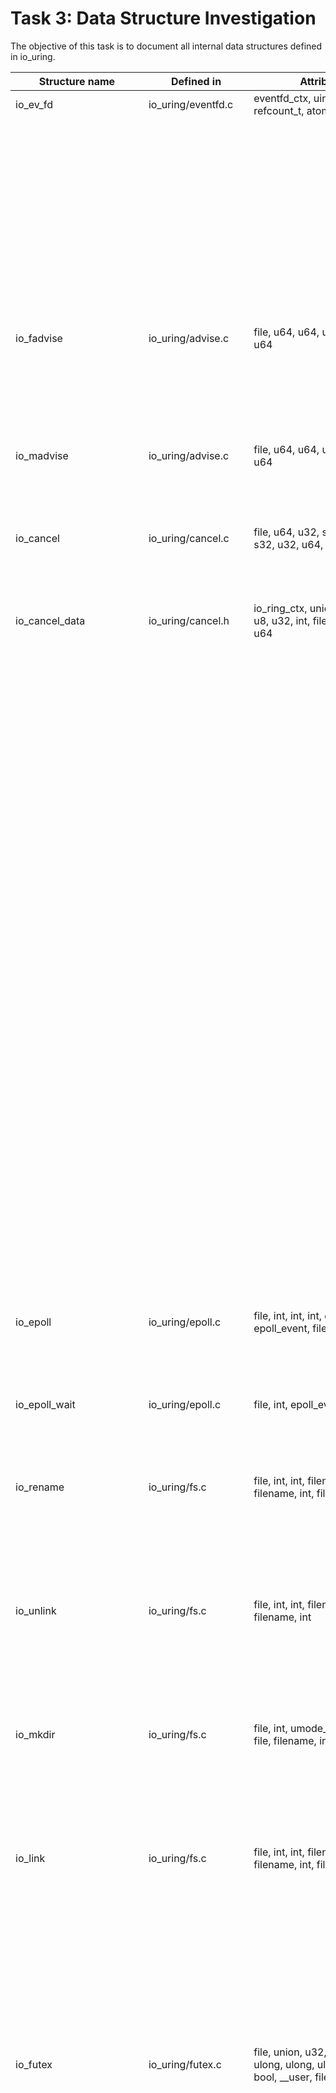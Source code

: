 # Task 3: Data Structure Investigation
The objective of this task is to document all internal data structures defined in io_uring. 

Structure name | Defined in | Attributes | Caller Functions Source | source caller | usage
---------------|------------|------------|-------------------------|---------------|-------------------
io_ev_fd       | io_uring/eventfd.c | eventfd_ctx, uint, uint, refcount_t, atomic_t, rcu_head | io_eventfd_free | io_uring/eventfd.c | local variable
| | | | io_eventfd_put | io_uring/eventfd.c | function parameter
| | | | io_eventfd_do_signal | io_uring/eventfd.c | local variable, function parameter
| | | | __io_eventfd_signal | io_uring/eventfd.c | function parameter
| | | | io_eventfd_grab | io_uring/eventfd.c | return value, local variable
| | | | io_eventfd_signal | io_uring/eventfd.c | local variable 
| | | | io_eventfd_flush_signal | io_uring/eventfd.c | local variable
| | | | io_eventfd_register | io_uring/eventfd.c | local variable
| | | | io_eventfd_unregister | io_uring/eventfd.c | function parameter
| io_fadvise               | io_uring/advise.c    | file, u64, u64, u32, file, u32, u64                                                                                                       | io_fadvise_force_async           | io_uring/advise.c    | function parameter                 |
|                          |                      |                                                                                                                                            | io_fadvise_prep                  | io_uring/advise.c    | local variable, function parameter |
|                          |                      |                                                                                                                                            | io_fadvise                       | io_uring/advise.c    | local variable, function parameter |
| io_madvise               | io_uring/advise.c    | file, u64, u64, u32, file, u32, u64                                                                                                       | io_madvise_prep                  | io_uring/advise.c    | local variable, function parameter |
|                          |                      |                                                                                                                                            | io_madvise                       | io_uring/advise.c    | local variable, function parameter |
| io_cancel                | io_uring/cancel.c    | file, u64, u32, s32, u8, file, s32, u32, u64, u8                                                                                          | io_async_cancel_prep             | io_uring/cancel.c    | local variable, function parameter |
|                          |                      |                                                                                                                                            | io_async_cancel                  | io_uring/cancel.c    | local variable, function parameter |
| io_cancel_data           | io_uring/cancel.h    | io_ring_ctx, union, u64, file, u8, u32, int, file, io_ring_ctx, u64                                                                       | io_try_cancel                    | io_uring/cancel.h    | function parameter                 |
|                          |                      |                                                                                                                                            | io_cancel_req_match              | io_uring/cancel.h    | function parameter                 |
|                          |                      |                                                                                                                                            | io_cancel_req_match              | io_uring/cancel.c    | function parameter                 |
|                          |                      |                                                                                                                                            | io_cancel_remove                 | io_uring/cancel.h    | function parameter                 |
|                          |                      |                                                                                                                                            | io_cancel_remove                 | io_uring/cancel.c    | function parameter                 |
|                          |                      |                                                                                                                                            | io_cancel_cb                     | io_uring/cancel.c    | local variable                     |
|                          |                      |                                                                                                                                            | io_async_cancel_one              | io_uring/cancel.c    | function parameter                 |
|                          |                      |                                                                                                                                            | io_try_cancel                    | io_uring/cancel.c    | function parameter                 |
|                          |                      |                                                                                                                                            | __io_async_cancel                | io_uring/cancel.c    | function parameter                 |
|                          |                      |                                                                                                                                            | io_async_cancel                  | io_uring/cancel.c    | local variable                     |
|                          |                      |                                                                                                                                            | __io_sync_cancel                 | io_uring/cancel.c    | function parameter                 |
|                          |                      |                                                                                                                                            | io_sync_cancel                   | io_uring/cancel.c    | local variable                     |
|                          |                      |                                                                                                                                            | io_futex_cancel                  | io_uring/futex.c     | function parameter                 |
|                          |                      |                                                                                                                                            | io_futex_cancel                  | io_uring/futex.h     | function parameter                 |
|                          |                      |                                                                                                                                            | io_poll_find                     | io_uring/poll.c      | function parameter                 |
|                          |                      |                                                                                                                                            | io_poll_file_find                | io_uring/poll.c      | function parameter                 |
|                          |                      |                                                                                                                                            | __io_poll_cancel                 | io_uring/poll.c      | function parameter                 |
|                          |                      |                                                                                                                                            | io_poll_cancel                   | io_uring/poll.c      | function parameter                 |
|                          |                      |                                                                                                                                            | io_poll_cancel                   | io_uring/poll.h      | function parameter                 |
|                          |                      |                                                                                                                                            | io_poll_remove                   | io_uring/poll.c      | local variable                     |
|                          |                      |                                                                                                                                            | io_waitid_cancel                 | io_uring/waitid.c    | function parameter                 |
|                          |                      |                                                                                                                                            | io_timeout_cancel                | io_uring/timeout.h   | function parameter                 |
|                          |                      |                                                                                                                                            | io_timeout_extract               | io_uring/timeout.c   | function parameter                 |
|                          |                      |                                                                                                                                            | io_timeout_cancel                | io_uring/timeout.c   | function parameter                 |
|                          |                      |                                                                                                                                            | io_req_task_link_timeout         | io_uring/timeout.c   | local variable                     |
|                          |                      |                                                                                                                                            | io_timeout_update                | io_uring/timeout.c   | local variable                     |
|                          |                      |                                                                                                                                            | io_timeout_remove                | io_uring/timeout.c   | local variable                     |
| io_epoll                 | io_uring/epoll.c     | file, int, int, int, epoll_event, epoll_event, file, int                                                                                  | io_epoll_ctl_prep                | io_uring/epoll.c     | local variable, function parameter |
|                          |                      |                                                                                                                                            | io_epoll_ctl                     | io_uring/epoll.c     | local variable, function parameter |
| io_epoll_wait            | io_uring/epoll.c     | file, int, epoll_event                                                                                                                     | io_epoll_wait_prep               | io_uring/epoll.c     | local variable, function parameter |
|                          |                      |                                                                                                                                            | io_epoll_wait                    | io_uring/epoll.c     | local variable, function parameter |
| io_rename                | io_uring/fs.c        | file, int, int, filename, filename, int, file, filename, int                                                                              | io_renameat_prep                 | io_uring/fs.c        | local variable, function parameter |
|                          |                      |                                                                                                                                            | io_renameat                      | io_uring/fs.c        | local variable, function parameter |
|                          |                      |                                                                                                                                            | io_renameat_cleanup              | io_uring/fs.c        | local variable, function parameter |
| io_unlink                | io_uring/fs.c        | file, int, int, filename, file, filename, int                                                                                             | io_unlinkat_prep                 | io_uring/fs.c        | local variable, function parameter |
|                          |                      |                                                                                                                                            | io_unlinkat                      | io_uring/fs.c        | local variable, function parameter |
|                          |                      |                                                                                                                                            | io_unlinkat_cleanup              | io_uring/fs.c        | local variable, function parameter |
| io_mkdir                 | io_uring/fs.c        | file, int, umode_t, filename, file, filename, int, umode_t                                                                                | io_mkdirat_prep                  | io_uring/fs.c        | local variable, function parameter |
|                          |                      |                                                                                                                                            | io_mkdirat                       | io_uring/fs.c        | local variable, function parameter |
|                          |                      |                                                                                                                                            | io_mkdirat_cleanup               | io_uring/fs.c        | local variable, function parameter |
| io_link                  | io_uring/fs.c        | file, int, int, filename, filename, int, file, filename, int                                                                              | io_symlinkat_prep                | io_uring/fs.c        | local variable, function parameter |
|                          |                      |                                                                                                                                            | io_symlinkat                     | io_uring/fs.c        | local variable, function parameter |
|                          |                      |                                                                                                                                            | io_linkat_prep                   | io_uring/fs.c        | local variable, function parameter |
|                          |                      |                                                                                                                                            | io_linkat                        | io_uring/fs.c        | local variable, function parameter |
|                          |                      |                                                                                                                                            | io_link_cleanup                  | io_uring/fs.c        | local variable, function parameter |
| io_futex                 | io_uring/futex.c     | file, union, u32, futex_waitv, ulong, ulong, ulong, u32, uint, bool, __user, file                                                         | io_futexv_complete               | io_uring/futex.c     | local variable, function parameter |
|                          |                      |                                                                                                                                            | io_futexv_claim                  | io_uring/futex.c     | function parameter                 |
|                          |                      |                                                                                                                                            | __io_futex_cancel                | io_uring/futex.c     | local variable, function parameter |
|                          |                      |                                                                                                                                            | io_futex_prep                    | io_uring/futex.c     | local variable, function parameter |
|                          |                      |                                                                                                                                            | io_futex_wakev_fn                | io_uring/futex.c     | local variable, function parameter |
|                          |                      |                                                                                                                                            | io_futexv_prep                   | io_uring/futex.c     | local variable, function parameter |
|                          |                      |                                                                                                                                            | io_futex_wake_fn                 | io_uring/futex.c     | local variable, function parameter |
|                          |                      |                                                                                                                                            | io_futexv_wait                   | io_uring/futex.c     | local variable, function parameter |
|                          |                      |                                                                                                                                            | io_futex_wait                    | io_uring/futex.c     | local variable, function parameter |
|                          |                      |                                                                                                                                            | io_futex_wake                    | io_uring/futex.c     | local variable, function parameter |
| io_futex_data            | io_uring/futex.c     | futex_q, io_kiocb                                                                                                                          | io_futex_cache_init              | io_uring/futex.c     | function parameter                 |
|                          |                      |                                                                                                                                            | io_futex_complete                | io_uring/futex.c     | local variable                     |
|                          |                      |                                                                                                                                            | __io_futex_cancel                | io_uring/futex.c     | local variable                     |
|                          |                      |                                                                                                                                            | io_futex_wake_fn                 | io_uring/futex.c     | local variable, function parameter |
|                          |                      |                                                                                                                                            | io_futex_wait                    | io_uring/futex.c     | local variable     
| io_defer_entry  | io_uring/io_uring.c  | list_head, io_kiocb, u32                                       | io_queue_deferred                | io_uring/io_uring.c   | local variable, function parameter   |
|                 |                      |                                                                | io_drain_req                     | io_uring/io_uring.c   | local variable                        |
|                 |                      |                                                                | io_cancel_defer_files            | io_uring/io_uring.c   | local variable, function parameter   |
|                 |                      |                                                                | io_get_sequence                  | io_uring/io_uring.c   | local variable                        |
| ext_arg         | io_uring/io_uring.c  | size_t, timespec64, sigset_t, ktime_t, bool, bool              | __io_cqring_wait_schedule        | io_uring/io_uring.c   | function parameter                    |
|                 |                      |                                                                | io_cqring_wait_schedule          | io_uring/io_uring.c   | function parameter                    |
|                 |                      |                                                                | io_cqring_wait                   | io_uring/io_uring.c   | function parameter                    |
|                 |                      |                                                                | io_get_ext_arg                   | io_uring/io_uring.c   | function parameter                    |
|                 |                      |                                                                | SYSCALL_DEFINE6                  | io_uring/io_uring.c   | local variable                        |
|                 |                      |                                                                | if                               | io_uring/io_uring.c   | local variable                        |
| io_tctx_exit    | io_uring/io_uring.c  | callback_head, completion, io_ring_ctx                         | io_tctx_exit_cb                  | io_uring/io_uring.c   | local variable, function parameter   |
|                 |                      |                                                                | io_ring_exit_work                | io_uring/io_uring.c   | local variable                        |
| io_task_cancel  | io_uring/io_uring.c  | io_uring_task, bool                                            | io_cancel_task_cb                | io_uring/io_uring.c   | local variable                        |
|                 |                      |                                                                | io_uring_try_cancel_requests     | io_uring/io_uring.c   | local variable                        |
| io_wait_queue   | io_uring/io_uring.h  | wait_queue_entry, io_ring_ctx, unsigned, int, ktime_t, hrtimer | io_should_wake                   | io_uring/io_uring.h   | function parameter                    |
|                 |                      |                                                                | io_wake_function                 | io_uring/io_uring.c   | local variable, function parameter   |
|                 |                      |                                                                | io_cqring_timer_wakeup           | io_uring/io_uring.c   | local variable, function parameter   |
|                 |                      |                                                                | io_cqring_min_timer_wakeup       | io_uring/io_uring.c   | local variable, function parameter   |
|                 |                      |                                                                | io_cqring_schedule_timeout       | io_uring/io_uring.c   | function parameter                    |
|                 |                      |                                                                | __io_cqring_wait_schedule        | io_uring/io_uring.c   | function parameter                    |
|                 |                      |                                                                | io_cqring_wait_schedule          | io_uring/io_uring.c   | function parameter                    |
|                 |                      |                                                                | io_cqring_wait                   | io_uring/io_uring.c   | local variable                        |
|                 |                      |                                                                | io_napi_busy_loop_should_end     | io_uring/napi.c       | local variable                        |
|                 |                      |                                                                | io_napi_blocking_busy_loop       | io_uring/napi.c       | function parameter                    |
|                 |                      |                                                                | __io_napi_busy_loop              | io_uring/napi.c       | function parameter                    |
|                 |                      |                                                                | __io_napi_busy_loop              | io_uring/napi.h       | function parameter                    |
|                 |                      |                                                                | io_napi_busy_loop                | io_uring/napi.h       | function parameter                    |
io_wq_hash               | io_uring/io-wq.h     | refcount_t refs, unsigned long, struct wait_queue_head, long, refcount_t, wait_queue_head                                                  | io_wq_put_hash                   | io_uring/io-wq.h     | function parameter, local variable |
|                          |                      |                                                                                                                                            | io_wq_data                       | io_uring/io-wq.h     | local variable                     |
|                          |                      |                                                                                                                                            | io_wq                            | io_uring/io-wq.c     | local variable                     |
| io_wq_data               | io_uring/io-wq.h     | struct io_wq_hash, struct task_struct, io_wq_work_fn, free_work_fn                                                                        | io_wq_create                     | io_uring/io-wq.h     | function parameter, local variable |
| io_wq                    | io_uring/io-wq.c     | unsigned long state, free_work_fn, io_wq_work_fn, struct io_wq_hash, atomic_t worker, struct completion, struct hlist_node, struct task_struct, struct io_wq_acct, struct wait_queue_entry, struct io_wq_work, cpumask_var_t, atomic_t, completion, cpumask_var_t, free_work_fn, hlist_node, hlist_nulls_head, io_wq_hash, io_wq_work_fn, list_head, long, raw_spinlock_t, task_struct, wait_queue_entry | io_worker                        | io_uring/io-wq.c     | local function                     |
|                          |                      |                                                                                                                                            | create_io_worker                 | io_uring/io-wq.c     | function parameter                 |
|                          |                      |                                                                                                                                            | io_acct_cancel_pending_work      | io_uring/io-wq.c     | function parameter, local variable |
|                          |                      |                                                                                                                                            | io_wq_cancel_tw_create           | io_uring/io-wq.c     | function parameter                 |
|                          |                      |                                                                                                                                            | io_get_acct                      | io_uring/io-wq.c     | function parameter                 |
|                          |                      |                                                                                                                                            | io_work_get_acct                 | io_uring/io-wq.c     | function parameter                 |
|                          |                      |                                                                                                                                            | io_worker_ref_put                | io_uring/io-wq.c     | function parameter                 |
|                          |                      |                                                                                                                                            | io_worker_cancel_cb              | io_uring/io-wq.c     | local variable                     |
|                          |                      |                                                                                                                                            | io_worker_exit                   | io_uring/io-wq.c     | local variable                     |
|                          |                      |                                                                                                                                            | io_wq_create_worker              | io_uring/io-wq.c     | function parameter                 |
|                          |                      |                                                                                                                                            | create_worker_cb                 | io_uring/io-wq.c     | local variable                     |
|                          |                      |                                                                                                                                            | io_queue_worker_create           | io_uring/io-wq.c     | local variable                     |
|                          |                      |                                                                                                                                            | io_wq_dec_running                | io_uring/io-wq.c     | local variable                     |
|                          |                      |                                                                                                                                            | io_wait_on_hash                  | io_uring/io-wq.c     | function parameter                 |
|                          |                      |                                                                                                                                            | io_get_next_work                 | io_uring/io-wq.c     | function parameter                 |
|                          |                      |                                                                                                                                            | wq_list_for_each                 | io_uring/io-wq.c     | function parameter                 |
|                          |                      |                                                                                                                                            | io_worker_handle_work            | io_uring/io-wq.c     | local variable                     |
|                          |                      |                                                                                                                                            | io_wq_worker                     | io_uring/io-wq.c     | local variable                     |
|                          |                      |                                                                                                                                            | io_init_new_worker               | io_uring/io-wq.c     | function parameter                 |
|                          |                      |                                                                                                                                            | create_worker_cont               | io_uring/io-wq.c     | local variable                     |
|                          |                      |                                                                                                                                            | io_wq_for_each_worker            | io_uring/io-wq.c     | function parameter                 |
|                          |                      |                                                                                                                                            | io_run_cancel                    | io_uring/io-wq.c     | function parameter                 |
|                          |                      |                                                                                                                                            | io_wq_insert_work                | io_uring/io-wq.c     | function parameter                 |
|                          |                      |                                                                                                                                            | io_wq_enqueue                    | io_uring/io-wq.c     | function parameter                 |
|                          |                      |                                                                                                                                            | io_wq_remove_pending             | io_uring/io-wq.c     | function parameter, local variable |
|                          |                      |                                                                                                                                            | io_wq_cancel_pending_work        | io_uring/io-wq.c     | function parameter                 |
|                          |                      |                                                                                                                                            | io_wq_cancel_running_work        | io_uring/io-wq.c     | function parameter                 |
|                          |                      |                                                                                                                                            | io_wq_cancel_cb                  | io_uring/io-wq.c     | function parameter                 |
|                          |                      |                                                                                                                                            | io_wq_hash_wake                  | io_uring/io-wq.c     | function parameter, local variable |
|                          |                      |                                                                                                                                            | io_wq_create                     | io_uring/io-wq.c     | local variable                     |
|                          |                      |                                                                                                                                            | io_wq_exit_start                 | io_uring/io-wq.c     | function parameter                 |
|                          |                      |                                                                                                                                            | io_wq_exit_workers               | io_uring/io-wq.c     | function parameter                 |
|                          |                      |                                                                                                                                            | io_wq_destroy                    | io_uring/io-wq.c     | function parameter                 |
|                          |                      |                                                                                                                                            | io_wq_put_and_exit               | io_uring/io-wq.c     | function parameter                 |
|                          |                      |                                                                                                                                            | __io_wq_cpu_online               | io_uring/io-wq.c     | function parameter                 |
|                          |                      |                                                                                                                                            | io_wq_cpu_online                 | io_uring/io-wq.c     | function parameter                 |
|                          |                      |                                                                                                                                            | io_wq_cpu_offline                | io_uring/io-wq.c     | function parameter                 |
|                          |                      |                                                                                                                                            | io_wq_max_workers                | io_uring/io-wq.c     | function parameter                 |
|                          |                      |                                                                                                                                            | wq_list_del                      | io_uring/slist.h     | local variable                     |
|                          |                      |                                                                                                                                            | io_uring_clean_tctx              | io_uring/tctx.c      | local variable                     |
| io_cb_cancel_data        | io_uring/io-wq.c     | work_cancel_fn, void, int nr_running, int nr_pending, bool cancel_all, bool, int, void, work_cancel_fn                                    | io_acct_cancel_pending_work      | io_uring/io-wq.c     | function parameter                 |
|                          |                      |                                                                                                                                            | create_worker_cont               | io_uring/io-wq.c     | local variable                     |
|                          |                      |                                                                                                                                            | io_wq_enqueue                    | io_uring/io-wq.c     | local variable                     |
|                          |                      |                                                                                                                                            | __io_wq_worker_cancel            | io_uring/io-wq.c     | function parameter                 |
|                          |                      |                                                                                                                                            | io_wq_worker_cancel              | io_uring/io-wq.c     | local variable                     |
|                          |                      |                                                                                                                                            | io_wq_cancel_pending_work        | io_uring/io-wq.c     | function parameter                 |
|                          |                      |                                                                                                                                            | io_wq_cancel_running_work        | io_uring/io-wq.c     | function parameter                 |
|                          |                      |                                                                                                                                            | io_wq_cancel_cb                  | io_uring/io-wq.c     | function parameter, local variable |
|                          |                      |                                                                                                                                            | io_wq_destroy                    | io_uring/io-wq.c     | local variable                     |
| io_worker                | io_uring/io-wq.c     | refcount_t, unsigned long flags, struct hlist_nulls_node nulls_node, struct list_head all_list, struct task_struct, struct io_wq, struct io_wq_acct, struct io_wq_work, raw_spinlock_t, struct completion, unsigned long create_state, struct callback_head create_work, int init_retries, union, callback_head, completion, delayed_work, hlist_nulls_node, int, io_wq, io_wq_work, list_head, long, raw_spinlock_t, rcu_head, refcount_t, task_struct | io_wq_dec_running                | io_uring/io-wq.c     | function parameter                 |
|                          |                      |                                                                                                                                            | io_worker_get                    | io_uring/io-wq.c     | function parameter                 |
|                          |                      |                                                                                                                                            | io_worker_release                | io_uring/io-wq.c     | function parameter                 |
|                          |                      |                                                                                                                                            | io_wq_worker_stopped             | io_uring/io-wq.c     | local variable                     |
|                          |                      |                                                                                                                                            | io_worker_cancel_cb              | io_uring/io-wq.c     | function parameter                 |
|                          |                      |                                                                                                                                            | io_task_worker_match             | io_uring/io-wq.c     | local variable, function parameter |
|                          |                      |                                                                                                                                            | io_worker_exit                   | io_uring/io-wq.c     | function parameter                 |
|                          |                      |                                                                                                                                            | io_acct_activate_free_worker     | io_uring/io-wq.c     | local parameter                    |
|                          |                      |                                                                                                                                            | io_wq_inc_running                | io_uring/io-wq.c     | function parameter                 |
|                          |                      |                                                                                                                                            | create_worker_cb                 | io_uring/io-wq.c     | local parameter                    |
|                          |                      |                                                                                                                                            | io_queue_worker_create           | io_uring/io-wq.c     | function parameter                 |
|                          |                      |                                                                                                                                            | __io_worker_busy                 | io_uring/io-wq.c     | function parameter                 |
|                          |                      |                                                                                                                                            | __io_worker_idle                 | io_uring/io-wq.c     | function parameter                 |
|                          |                      |                                                                                                                                            | io_assign_current_work           | io_uring/io-wq.c     | function parameter                 |
|                          |                      |                                                                                                                                            | io_worker_handle_work            | io_uring/io-wq.c     | function parameter                 |
|                          |                      |                                                                                                                                            | io_wq_worker                     | io_uring/io-wq.c     | local variable                     |
|                          |                      |                                                                                                                                            | io_wq_worker_running             | io_uring/io-wq.c     | local variable                     |
|                          |                      |                                                                                                                                            | io_wq_worker_sleeping            | io_uring/io-wq.c     | local variable                     |
|                          |                      |                                                                                                                                            | io_init_new_worker               | io_uring/io-wq.c     | function parameter                 |
|                          |                      |                                                                                                                                            | io_should_retry_thread           | io_uring/io-wq.c     | function parameter                 |
|                          |                      |                                                                                                                                            | queue_create_worker_retry        | io_uring/io-wq.c     | function parameter                 |
|                          |                      |                                                                                                                                            | create_worker_cont               | io_uring/io-wq.c     | local variable, function parameter |
|                          |                      |                                                                                                                                            | io_workqueue_create              | io_uring/io-wq.c     | function parameter, local variable |
|                          |                      |                                                                                                                                            | create_io_worker                 | io_uring/io-wq.c     | local variable                     |
|                          |                      |                                                                                                                                            | io_acct_for_each_worker          | io_uring/io-wq.c     | local variable, function parameter |
|                          |                      |                                                                                                                                            | io_wq_for_each_worker            | io_uring/io-wq.c     | function parameter                 |
|                          |                      |                                                                                                                                            | io_wq_worker_wake                | io_uring/io-wq.c     | function parameter                 |
|                          |                      |                                                                                                                                            | __io_wq_worker_cancel            | io_uring/io-wq.c     | function parameter                 |
|                          |                      |                                                                                                                                            | io_wq_worker_cancel              | io_uring/io-wq.c     | function parameter                 |
|                          |                      |                                                                                                                                            | io_task_work_match               | io_uring/io-wq.c     | local variable                     |
|                          |                      |                                                                                                                                            | io_wq_cancel_tw_create           | io_uring/io-wq.c     | function parameter                 |
|                          |                      |                                                                                                                                            | io_wq_worker_affinity            | io_uring/io-wq.c     | function parameter                 |
| io_wq_acct               | io_uring/io-wq.c     | atomic_t, int, io_wq_work_list, long, raw_spinlock_t, unsigned                                                                            | io_acct_cancel_pending_work      | io_uring/io-wq.c     | function parameter                 |
|                          |                      |                                                                                                                                            | io_worker_cancel_cb              | io_uring/io-wq.c     | local variable                     |
|                          |                      |                                                                                                                                            | __io_acct_run_queue              | io_uring/io-wq.c     | function parameter                 |
|                          |                      |                                                                                                                                            | io_wq_create_worker              | io_uring/io-wq.c     | function parameter                 |
|                          |                      |                                                                                                                                            | io_wq_inc_running                | io_uring/io-wq.c     | local variable                     |
|                          |                      |                                                                                                                                            | create_worker_cb                 | io_uring/io-wq.c     | local variable                     |
|                          |                      |                                                                                                                                            | io_queue_worker_create           | io_uring/io-wq.c     | function parameter                 |
|                          |                      |                                                                                                                                            | io_wq_dec_running                | io_uring/io-wq.c     | local variable                     |
|                          |                      |                                                                                                                                            | io_wq_worker                     | io_uring/io-wq.c     | local variable                     |
|                          |                      |                                                                                                                                            | create_worker_cont               | io_uring/io-wq.c     | local variable                     |
|                          |                      |                                                                                                                                            | io_workqueue_create              | io_uring/io-wq.c     | local variable                     |
|                          |                      |                                                                                                                                            | create_io_worker                 | io_uring/io-wq.c     | local variable                     |
|                          |                      |                                                                                                                                            | io_wq_insert_work                | io_uring/io-wq.c     | local variable                     |
|                          |                      |                                                                                                                                            | io_wq_enqueue                    | io_uring/io-wq.c     | local variable                     |
|                          |                      |                                                                                                                                            | io_wq_remove_pending             | io_uring/io-wq.c     | local variable                     |
|                          |                      |                                                                                                                                            | io_wq_cancel_pending_work        | io_uring/io-wq.c     | local variable                     |
|                          |                      |                                                                                                                                            | io_wq_hash_wake                  | io_uring/io-wq.c     | local variable                     |
|                          |                      |                                                                                                                                            | io_wq_max_workers                | io_uring/io-wq.c     | local variable                     |
| online_data              | io_uring/io-wq.c     | bool, int                                                                                                                                  | io_wq_worker_affinity            | io_uring/io-wq.c     | local variable                     |
|                          |                      |                                                                                                                                            | __io_wq_cpu_online               | io_uring/io-wq.c     | local variable                     |
| io_provide_buf   | io_uring/kbuf.c    | file, __u64, __u32, __u32, __u32, __u16                    | io_remove_buffers_prep       | io_uring/kbuf.c        | local variable, function parameter     |
|                  |                    |                                                            | io_remove_buffers            | io_uring/kbuf.c        | local variable, function parameter     |
|                  |                    |                                                            | io_provide_buffers_prep      | io_uring/kbuf.c        | local variable, function parameter     |
|                  |                    |                                                            | io_add_buffers               | io_uring/kbuf.c        | function parameter                     |
|                  |                    |                                                            | io_provide_buffers           | io_uring/kbuf.c        | local variable, function parameter     |
| io_buffer_list   | io_uring/kbuf.h    | list_head, oi_uring_buf_ring, __u16 x6, io_mapped_region   | io_kbuf_commit               | io_uring/kbuf.h        | function parameter                     |
|                  |                    |                                                            | io_kbuf_inc_commit           | io_uring/kbuf.c        | function parameter                     |
|                  |                    |                                                            | io_kbuf_commit               | io_uring/kbuf.c        | function parameter                     |
|                  |                    |                                                            | io_buffer_get_list           | io_uring/kbuf.c        | local variable                         |
|                  |                    |                                                            | io_buffer_add_list           | io_uring/kbuf.c        | function parameter                     |
|                  |                    |                                                            | io_kbuf_recycle_legacy       | io_uring/kbuf.c        | local variable                         |
|                  |                    |                                                            | io_provided_buffer_select    | io_uring/kbuf.c        | function parameter                     |
|                  |                    |                                                            | io_provided_buffers_select   | io_uring/kbuf.c        | function parameter                     |
|                  |                    |                                                            | io_ring_buffer_select        | io_uring/kbuf.c        | function parameter                     |
|                  |                    |                                                            | io_buffer_select             | io_uring/kbuf.c        | local variable                         |
|                  |                    |                                                            | io_ring_buffers_peek         | io_uring/kbuf.c        | function parameter                     |
|                  |                    |                                                            | io_buffers_select            | io_uring/kbuf.c        | local variable                         |
|                  |                    |                                                            | io_buffers_peek              | io_uring/kbuf.c        | local variable                         |
|                  |                    |                                                            | __io_put_kbuf_ring           | io_uring/kbuf.h        | local variable                         |
|                  |                    |                                                            | __io_remove_buffers          | io_uring/kbuf.c        | function parameter                     |
|                  |                    |                                                            | io_put_bl                    | io_uring/kbuf.c        | function parameter                     |
|                  |                    |                                                            | io_destroy_buffers           | io_uring/kbuf.c        | local variable                         |
|                  |                    |                                                            | io_destroy_bl                | io_uring/kbuf.c        | function parameter                     |
|                  |                    |                                                            | io_remove_buffers            | io_uring/kbuf.c        | local variable                         |
|                  |                    |                                                            | io_add_buffers               | io_uring/kbuf.c        | function parameter                     |
|                  |                    |                                                            | io_provide_buffers           | io_uring/kbuf.c        | local variable                         |
|                  |                    |                                                            | io_register_pbuf_ring        | io_uring/kbuf.c        | local variable                         |
|                  |                    |                                                            | io_unregister_pbuf_ring      | io_uring/kbuf.c        | local variable                         |
|                  |                    |                                                            | io_register_pbuf_status      | io_uring/kbuf.c        | local variable                         |
|                  |                    |                                                            | io_pbuf_get_region           | io_uring/kbuf.c        | local variable                         |
| io_buffer        | io_uring/kbuf.h    | list_head, __u64, __u32, __u16, __u16                      | io_kbuf_recycle_legacy       | io_uring/kbuf.h        | local variable                         |
|                  |                    |                                                            | io_provided_buffer_select    | io_uring/kbuf.c        | local variable, function parameter     |
|                  |                    |                                                            | __io_remove_buffers          | io_uring/kbuf.c        | local variable, function parameter     |
|                  |                    |                                                            | io_add_buffers               | io_uring/kbuf.c        | local variable                         |
| buf_sel_arg      | io_uring/kbuf.h    | iovec, size_t, size_t, ushort, ushort                      | io_ring_buffers_peek         | io_uring/kbuf.c        | function parameter                     |
|                  |                    |                                                            | io_buffers_select            | io_uring/kbuf.c        | function parameter                     |
|                  |                    |                                                            | io_buffers_peek              | io_uring/kbuf.c        | function parameter                     |
|                  |                    |                                                            | io_buffers_select            | io_uring/kbuf.h        | function parameter                     |
|                  |                    |                                                            | io_buffers_peek              | io_uring/kbuf.h        | function parameter                     |
|                  |                    |                                                            | io_send_select_buffer        | io_uring/net.c         | local variable                         |
|                  |                    |                                                            | io_recv_buf_select           | io_uring/net.c         | local variable                         |
io_mapped_region | io_uring/memmap.h  | struct page **pages, void *ptr, unsigned int nr_pages, unsigned int flags | io_free_region | memmap.c | function parameter (mr)
| | | | io_region_init_ptr | memmap.c | function parameter (mr)
| | | | io_region_pin_pages | memmap.c | function parameter (mr)
| | | | io_region_allocate_pages | memmap.c | function parameter (mr)
| | | | io_create_region | memmap.c | function parameter (mr)
| | | | io_create_region_mmap_safe | memmap.c | local variable (tmp_mr), function parameter (mr)
| | | | io_mmap_get_region | memmap.c | return value
| | | | io_region_validate_mmap | memmap.c | function parameter (mr)
| | | | io_region_mmap | memmap.c | function parameter (mr)
io_imu_folio_data | io_uring/memmap.h | (struct definition not visible in snippet) | io_check_coalesce_buffer | memmap.c | local variable (ifd)
io_uring_region_desc | io_uring_types.h | __u64 user_addr, __u64 size, __u32 flags, __u32 mmap_offset, __u32 id, __u32 __resv[2] | io_region_pin_pages | memmap.c | function parameter (reg)
| | | | io_region_allocate_pages | memmap.c | function parameter (reg)
| | | | io_create_region | memmap.c | function parameter (reg)
| | | | io_create_region_mmap_safe | memmap.c | function parameter (reg)
io_mapped_region | io_uring/memmap.h | struct page **pages, void *ptr, unsigned int nr_pages, unsigned int flags | io_free_region | memmap.h | function parameter (mr)
| | | | io_create_region | memmap.h | function parameter (mr)
| | | | io_create_region_mmap_safe | memmap.h | function parameter (mr)
| | | | io_region_get_ptr | memmap.h | function parameter (mr)
| | | | io_region_is_set | memmap.h | function parameter (mr)
io_uring_region_desc | io_uring_types.h | __u64 user_addr, __u64 size, __u32 flags, __u32 mmap_offset, __u32 id | io_create_region | memmap.h | function parameter (reg)
| | | | io_create_region_mmap_safe | memmap.h | function parameter (reg)
io_ring_ctx | io_uring_types.h | struct io_mapped_region ring_region, struct io_user *user, etc. | io_free_region | memmap.h | function parameter (ctx)
| | | | io_create_region | memmap.h | function parameter (ctx)
| | | | io_create_region_mmap_safe | memmap.h | function parameter (ctx)
io_msg | msg_ring.c | struct file *file, *src_file, struct callback_head tw, u64 user_data, u32 len, cmd, src_fd, dst_fd/cqe_flags, flags | io_msg_ring_cleanup | msg_ring.c | Accesses msg->src_file for cleanup with fput()
| | | | io_msg_tw_complete | msg_ring.c | Converts from callback_head using container_of()
| | | | io_msg_data_remote | msg_ring.c | Reads msg->flags and msg->user_data for remote posting
| | | | io_msg_ring_data | msg_ring.c | Main parameter for data ring operations
| | | | io_msg_grab_file | msg_ring.c | Populates msg->src_file from file table
| | | | io_msg_install_complete | msg_ring.c | Uses msg->dst_fd for FD installation
io_ring_ctx | io_uring_types.h | struct mutex uring_lock,struct io_alloc_cache msg_cache, spinlock_t msg_lock, bool task_complete | io_double_unlock_ctx | msg_ring.c | Releases octx->uring_lock mutex
| | | | io_lock_external_ctx | msg_ring.c | Acquires target context's uring_lock
| | | | io_msg_need_remote | msg_ring.c | Checks ctx->task_complete for remote execution need
| | | | io_msg_get_kiocb | msg_ring.c | Accesses ctx->msg_cache with msg_lock protection
io_kiocb | io_uring_types.h | struct io_ring_ctx *ctx, struct io_tw_task_work io_task_work, u64 user_data | io_msg_tw_complete | msg_ring.c | Processes completion via req->cqe
| | | | io_msg_remote_post | msg_ring.c | Configures req->opcode as IORING_OP_NOP for remote completion
io_uring_sqe | uapi/linux/io_uring.h | off, len, addr, addr3, file_index, msg_ring_flags | io_uring_sync_msg_ring | msg_ring.h | Reads SQE fields for synchronous message ring operations
| | | | io_msg_ring_prep | msg_ring.h | Validates and prepares SQE fields for async message ring
io_kiocb | io_uring_types.h | ctx, flags | io_msg_ring_prep | msg_ring.h | Receives prepared request structure
| | | | io_msg_ring | msg_ring.h | Main parameter for message ring operations
| | | | io_msg_ring_cleanup | msg_ring.h | Cleans up request resources
io_napi_entry | napi.c | unsigned int napi_id, struct list_head list, unsigned long timeout, struct hlist_node node, struct rcu_head rcu | io_napi_hash_find | napi.c | Finds entry by napi_id in hash table
| | | | __io_napi_add_id | napi.c | Creates and inserts new entry
| | | | __io_napi_del_id | napi.c | Removes and frees entry
| | | | __io_napi_remove_stale | napi.c | Cleans up stale entries based on timeout
io_ring_ctx | io_uring_types.h | struct hlist_head *napi_ht, spinlock_t napi_lock, struct list_head napi_list, bool napi_prefer_busy_poll, ktime_t napi_busy_poll_dt, int napi_track_mode | io_napi_init | napi.c | Initializes napi tracking structures
| | | | io_napi_free | napi.c | Cleans up all napi entries
| | | | io_napi_register_napi | napi.c | Configures napi tracking mode and params
| | | | __io_napi_busy_loop | napi.c | Executes busy polling loop
io_uring_napi | uapi/linux/io_uring.h | __u64 busy_poll_to, __u8 prefer_busy_poll, __u8 opcode, __u16 op_param, __u32 pad[2], __u32 resv | io_register_napi | napi.c | User API structure for napi configuration
| | | | io_unregister_napi | napi.c | Clears napi configuration
io_wait_queue | io_uring.h | ktime_t timeout, ktime_t napi_busy_poll_dt, bool napi_prefer_busy_poll | io_napi_blocking_busy_loop | napi.c | Contains parameters for blocking busy loop
io_ring_ctx | io_uring_types.h | struct list_head napi_list, int napi_track_mode | io_napi_init() | napi.c | Context structure containing NAPI tracking state
io_wait_queue | io_uring.h | ktime_t timeout, ktime_t napi_busy_poll_dt | io_napi_busy_loop() | napi.c | Wait queue structure for blocking operations
io_kiocb | io_uring_types.h | struct io_ring_ctx *ctx, struct file *file | io_napi_add() | napi.c | I/O request structure
io_shutdown | net.c | struct file *file, int how | io_shutdown_prep | net.c | Validates shutdown parameters
| | | | io_shutdown | net.c | Executes socket shutdown operation
io_accept | net.c | struct file *file, struct sockaddr __user *addr, int __user *addr_len, int flags, int iou_flags, u32 file_slot, unsigned long nofile | io_accept_prep | net.c | Prepares accept operation parameters
| | | | io_accept | net.c | Handles socket accept operations
io_socket | net.c | struct file *file, int domain, int type, int protocol, int flags, u32 file_slot, unsigned long nofile  |  io_socket_prep | net.c | Validates socket creation parameters
| | | | io_socket | net.c | Creates new socket
io_connect | net.c | struct file *file, struct sockaddr __user *addr, int addr_len, bool in_progress, bool seen_econnaborted | io_connect_prep | net.c | Prepares connection parameters
| | | | io_connect | net.c | Handles socket connection
io_bind | net.c | struct file *file, int addr_len | io_bind_prep | net.c | Validates bind parameters
| | | | io_bind | net.c | Binds socket to address
io_listen | net.c | struct file *file, int backlog | io_listen_prep | net.c | Validates listen parameters
| | | | io_listen | net.c | Starts listening on socket
io_sr_msg | net.c | struct file *file, union {compat_msghdr/umsg/buf}, int len, unsigned done_io, unsigned msg_flags, u16 flags, u16, buf_group, bool retry, void __user *msg_control, struct io_kiocb *notif | io_sendmsg_prep | net.c | Prepares send/recv message parameters
| | | | io_recvmsg_prep | net.c | Prepares receive message parameters
| | | | io_send | net.c | Handles socket send operation
| | | | io_recv | net.c | Handles socket receive operation
io_recvzc | net.c | struct file *file, unsigned msg_flags, u16 flags, u32 len, struct io_zcrx_ifq *ifq | io_recvzc_prep | net.c | Prepares zero-copy receive parameters
| | | | io_recvzc | net.c | Handles zero-copy receive
io_async_msghdr | io_uring.h | struct iovec fast_iov, struct io_vec vec, struct msghdr msg, struct sockaddr_storage addr, size_t payloadlen, unsigned namelen, unsigned controllen | io_msg_alloc_async | net.c | Allocates async message header
| | | | io_netmsg_recycle | net.c | Recycles async message buffers
| | | | io_sendmsg_setup | net.c | Sets up sendmsg operation
| | | | io_recvmsg_copy_hdr | net.c | Copies message header
proto_accept_arg | net.c | int err, int is_empty, int flags | io_accept | net.c | Tracks accept operation state
buf_sel_arg | net.c | struct iovec *iovs, int nr_iovs, size_t max_len, int mode, size_t out_len | io_send_select_buffer | net.c | Manages buffer selection for I/O
| | | | io_recv_buf_select | net.c | Selects receive buffers
io_recvmsg_multishot_hdr | net.c | struct io_uring_recvmsg_out msg, struct sockaddr_storage addr | io_recvmsg_multishot | net.c | Stores multishot receive header data
io_async_msghdr | net.h | struct iou_vec vec, struct iovec fast_iov, struct msghdr msg, struct sockaddr_storage addr, size_t payloadlen/controllen, struct sockaddr __user *uaddr | io_sendmsg_prep() | net.h | Async message header for network operations
io_nop | nop.c | struct file *file, int result, int fd, unsigned int flags | io_nop_prep() | nop.c | No-operation request structure
io_notif_data | notif.c | struct ubuf_info uarg, bool zc_report/zc_used/zc_copied, unsigned account_pages, struct io_notif_data next/head | io_alloc_notif() | notif.c  | Notification tracking structure
io_notif_data | notif.h | struct file *file, struct ubuf_info uarg, struct io_notif_data next/head, unsigned account_pages, bool zc_report/zc_used/zc_copied | io_alloc_notif | notif.c | Tracks zero-copy notification state
| | | | io_tx_ubuf_complete | notif.c | Contains completion callback data
| | | | io_notif_flush | notif.h | Stores memory accounting information
io_kiocb | io_uring_types.h | struct io_ring_ctx *ctx, struct io_tw_task_work io_task_work | io_alloc_notif | notif.h | Base structure for notification requests
ubuf_info | linux/skbuff.h | void (*complete)(...), unsigned long flags, refcount_t refcnt | io_tx_ubuf_complete | notif.h | Kernel's universal buffer info structure
io_issue_def | opdef.h | unsigned needs_file:1, unsigned plug:1, unsigned ioprio:1, unsigned iopoll:1, unsigned buffer_select:1, unsigned hash_reg_file:1, unsigned unbound_nonreg_file:1, unsigned pollin:1, unsigned pollout:1, unsigned poll_exclusive:1, unsigned audit_skip:1, unsigned iopoll_queue:1, unsigned vectored:1, unsigned short async_size, int (*issue)(struct io_kiocb , unsigned int), int (prep)(struct io_kiocb *, const struct io_uring_sqe *) | io_uring core | opdef.c | Defines per-opcode execution properties and handlers
io_cold_def | opdef.h | const char name, void (cleanup)(struct io_kiocb ), void (fail)(struct io_kiocb *) | io_uring core | opdef.c | Contains cold path operation handlers and metadata
io_open | openclose.c | struct file *file, int dfd, u32 file_slot, struct filename *filename, struct open_how how, unsigned long nofile	| io_openat_prep | openclose.c | Stores open operation parameters
| | | | io_openat2_prep | openclose.c | Handles both regular and openat2-style opens
| | | | io_openat | openclose.c | Manages file descriptor allocation
io_close | openclose.c | struct file *file, int fd, u32 file_slot | io_close_prep | openclose.c | Tracks close operation state
| | | | io_close | openclose.c | Handles both regular and fixed file closes
io_fixed_install | openclose.c | struct file *file, unsigned int, o_flags | io_install_fixed_fd_prep | openclose.c | Manages fixed file descriptor installation
| | | | io_install_fixed_fd | openclose.c | Validates and processes fd installation flags
io_poll	| poll.h | struct file *file, struct wait_queue_head *head, __poll_t events, int retries, struct wait_queue_entry wait | io_poll_add | poll.h | Tracks poll operation state
async_poll | poll.h	| struct io_poll poll, struct io_poll, *double_poll | io_arm_poll_handler | poll.h | Handles async poll operations
io_poll_update | poll.c | struct file *file, u64 old_user_data, u64 new_user_data, __poll_t events, bool update_events, bool update_user_data | io_poll_remove | poll.c | Handles updates to existing poll requests (event flags/user_data)
io_poll_table | poll.c | struct poll_table_struct pt, struct io_kiocb *req, int nr_entries, int error, bool owning, __poll_t result_mask | io_arm_poll_handler | poll.c | Tracks state during poll arm/wake operations
| | | | __io_arm_poll_handler | poll.c | Tracks state during poll arm/wake operations
io_poll | poll.c | struct wait_queue_head *head, struct wait_queue_entry wait, __poll_t events, int retries (for async_poll) | io_poll_wake | poll.c | Core poll request tracking structure
| | | | io_poll_add | poll.c | Core poll request tracking structure
| | | | io_poll_remove_entries | poll.c | Core poll request tracking structure
async_poll | poll.c | struct io_poll poll, struct io_poll *double_poll | io_async_queue_proc | poll.c | Extended poll data for async operations
| | | | io_req_alloc_apoll | poll.c | Extended poll data for async operations
io_uring_probe | register.c | __u32 last_op, __u32 ops_len, struct io_uring_probe_op ops[] | io_probe | io_uring.c | Reports supported opcodes
io_restriction | register.c | unsigned long register_op[], unsigned long sqe_op[], __u32 sqe_flags_allowed, __u32 sqe_flags_required, bool registered | io_register_restrictions | io_uring.c | Tracks operation restrictions
io_ring_ctx_rings | register.c | struct io_rings *rings, struct io_uring_sqe *sq_sqes, struct io_mapped_region sq_region, struct io_mapped_region ring_region | io_register_resize_rings | register.c | Temporary storage during ring resizing
io_uring_clock_register | register.c | __s32 clockid, __u64 __resv[3] | io_register_clock | io_uring.c | Configures clock source
io_uring_mem_region_reg | register.c | __u64 region_uptr, __u32 flags, __u32 __resv[3] | io_register_mem_region | io_uring.c | Memory region registration
io_rsrc_node | rsrc.c | int type, refcount_t refs, u64 tag, union { struct file *file; struct io_mapped_ubuf *buf; } | io_rsrc_node_alloc | rsrc.c | Tracks individual registered resources
| | | | io_free_rsrc_node | rsrc.c | Tracks individual registered resources
io_mapped_ubuf | rsrc.c | unsigned long ubuf, size_t len, struct bio_vec bvec[], refcount_t refs | io_buffer_unmap | rsrc.c | Manages pinned user buffers
| | | | io_sqe_buffer_register | rsrc.c | Manages pinned user buffers
io_rsrc_data | rsrc.c | unsigned nr, struct io_rsrc_node **nodes | io_rsrc_data_alloc | rsrc.c | Contains array of resource nodes
| | | | io_rsrc_data_free | rsrc.c | Contains array of resource nodes
io_uring_rsrc_update2 | rsrc.c | __u64 data, __u64 tags, __u32 nr, __u32 offset | __io_register_rsrc_update | io_uring.c | Update operation parameters
io_uring_clone_buffers | rsrc.c | __s32 src_fd, __u32 src_off, __u32 dst_off | io_register_clone_buffers | io_uring.c | Buffer cloning parameters
io_rsrc_node | rsrc.h | type (file/buffer), refs (refcount), tag (user tag), union { file_ptr, buf } | io_rsrc_node_alloc | rsrc.c | Tracks single registered resource (file/buffer)
| | | | io_free_rsrc_node | rsrc.c | Tracks single registered resource (file/buffer)
io_mapped_ubuf | rsrc.h | ubuf (user addr), len (buffer size), nr_bvecs, folio_shift, refs, acct_pages, is_kbuf, dir (IO_IMU_*), bvec[] | io_sqe_buffer_register | rsrc.c | Manages pinned user/kernel buffers
| | | | io_buffer_unmap | rsrc.c | Manages pinned user/kernel buffers
io_imu_folio_data | rsrc.h | nr_pages_head, nr_pages_mid, folio_shift, nr_folios | io_check_coalesce_buffer | rsrc.c | Tracks compound page info for buffer coalescing


io_rw       | io_uring/rw.c | struct kiocb, u64 addr, u32 len, rwf_t flags  | io_iov_compact_buffer_select_prep | io_uring/rw.c | function parameter
| | | | io_iov_buffer_select_prep | io_uring/rw.c | local variable, function parameter
| | | | __io_import_iovec | io_uring/rw.c | local variable, function parameter
| | | | io_prep_rw_pi | io_uring/rw.c | function parameter
| | | | io_prep_rw | io_uring/rw.c | local variable, function parameter
| | | | io_prep_rw_fixed | io_uring/rw.c | local variable, function parameter
| | | | io_read_mshot_prep | io_uring/rw.c | local variable, function parameter
| | | | loff_t | io_uring/rw.c | local variable, function parameter
| | | | io_rw_should_reissue | io_uring/rw.c | local variable, function parameter
| | | | io_req_end_write | io_uring/rw.c | local variable, function parameter
| | | | io_req_io_end | io_uring/rw.c | local variable, function parameter
| | | | io_req_rw_complete | io_uring/rw.c | local variable, function parameter
| | | | io_complete_rw | io_uring/rw.c | local variable, function parameter
| | | | io_complete_rw_iopoll | io_uring/rw.c | local variable, function parameter
| | | | io_rw_done | io_uring/rw.c | local variable, function parameter
| | | | kiocb_done | io_uring/rw.c | local variable, function parameter
| | | | loop_rw_iter | io_uring/rw.c | function parameter
| | | | io_async_buf_func | io_uring/rw.c | local variable, function parameter
| | | | io_rw_should_retry | io_uring/rw.c | local variable, function parameter
| | | | io_iter_do_read | io_uring/rw.c | function parameter
| | | | io_rw_init_file | io_uring/rw.c | local variable, function parameter
| | | | __io_read | io_uring/rw.c | local variable, function parameter
| | | | io_read_mshot | io_uring/rw.c | local variable, function parameter
| | | | io_write | io_uring/rw.c | local variable, function parameter
| | | | io_uring_classic_poll | io_uring/rw.c | local variable, function parameter
---
io_meta_state   | io_uring/rw.h | u32 seed, struct iov_iter_state iter_meta | struct io_async_rw | io_uring/rw.h | local variable
io_async_rw   | io_uring/rw.h | size_t bytes_done, struct iovec *free_iovec, struct iov_iter iter, struct iov_iter_state iter_state, struct iovec fast_iov, int free_iov_nr, struct wait_page_queue wpq, struct uio_meta meta, struct io_meta_state meta_state | __cold | io_uring/io_uring.c | function parameter
| | | | struct io_issue_def | io_uring/opdef.c | function parameter
| | | | __io_import_iovec | io_uring/rw.c | function parameter
| | | | io_import_iovec | io_uring/rw.c | function parameter
| | | | io_rw_recycle | io_uring/rw.c | local variable


If the following row value in a column is missing, assume the value is the same with the previous row in the same column. 
Continue until all data structures documented properly.
